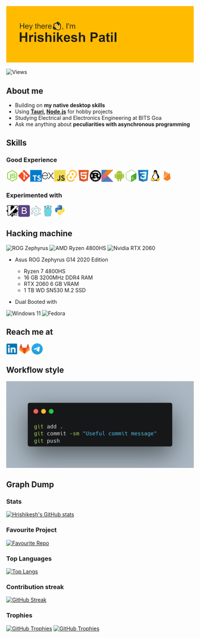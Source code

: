 <img src="https://raw.githubusercontent.com/riskycase/riskycase/trunk/images/header.png" />

![Views](https://komarev.com/ghpvc/?username=riskycase&label=Profile%20views)

## About me

-   Building on **my native desktop skills**
-   Using **[Tauri](https://tauri.app/), [Node.js](https://nodejs.org/en/)** for hobby projects
-   Studying Electrical and Electronics Engineering at BITS Goa
-   Ask me anything about **peculiarities with asynchronous programming**

## Skills

### Good Experience

<p>
    <code><img height="32" width="32" src="images/icons/nodejs-original.svg"><img height="32" width="32" src="images/icons/git-original.svg"><img height="32" width="32" src="images/icons/typescript-original.svg"><img height="32" width="32" src="images/icons/express-original.svg"><img height="32" width="32" src="images/icons/javascript-original.svg"><img height="32" width="32" src="images/icons/tauri.svg"><img height="32" width="32" src="images/icons/html5-original.svg"><img height="32" width="32" src="images/icons/rust.svg"><img height="32" width="32" src="images/icons/kotlin-original.svg"><img height="32" width="32" src="images/icons/android-plain.svg"><img height="32" width="32" src="images/icons/gnubash.svg"><img height="32" width="32" src="images/icons/css3-original.svg"><img height="32" width="32" src="images/icons/linux-original.svg"><img height="32" width="32" src="images/icons/firebase-plain.svg"></code>
</p>

### Experimented with

<p>
    <code><img height="32" width="32" src="images/icons/vim.svg"><img height="32" width="32" src="images/icons/bootstrap-plain.svg"><img height="32" width="32" src="images/icons/electron-original.svg"><img height="32" width="32" src="images/icons/go-original.svg"><img height="32" width="32" src="images/icons/python-original.svg"></code>
</p>

## Hacking machine

![ROG Zephyrus](https://img.shields.io/badge/rog-zephyrus-FF0029?style=for-the-badge&logo=republic-of-gamers&logoColor=white)
![AMD Ryzen 4800HS](https://img.shields.io/badge/amd-ryzen7%204800hs-ED1C24?style=for-the-badge&logo=amd&logoColor=white)
![Nvidia RTX 2060](https://img.shields.io/badge/NVIDIA-RTX%202060-76B900?style=for-the-badge&logo=nvidia&logoColor=white)

-   Asus ROG Zephyrus G14 2020 Edition
    -   Ryzen 7 4800HS
    -   16 GB 3200MHz DDR4 RAM
    -   RTX 2060 6 GB VRAM
    -   1 TB WD SN530 M.2 SSD

- Dual Booted with

![Windows 11](https://img.shields.io/badge/Windows%2011-0078D4?style=for-the-badge&logo=windows-11&logoColor=white)
![Fedora](https://img.shields.io/badge/Fedora-294172?style=for-the-badge&logo=fedora&logoColor=white)

## Reach me at

<p>
    <a href="https://www.linkedin.com/in/riskycase/"><img align="center" height="30" width="30" src="images/contact/linkedin-original.svg" alt="Hrishikesh Patil | LinkedIn"></a>
    <a href="https://gitlab.com/riskycase"><img align="center" height="30" width="30" src="images/contact/gitlab-original.svg" alt="Hrishikesh Patil | GitLab"></a>
    <a href="https://t.me/riskycase"><img align="center" height="30" width="30" src="images/contact/telegram.svg" alt="Hrishikesh Patil | Telegram"></a>
</p>

## Workflow style

![Style](images/footer.png)

## Graph Dump

### Stats

[![Hrishikesh's GitHub stats](https://github-readme-stats.vercel.app/api?username=riskycase&show_icons=true&theme=tokyonight&count_private=true)](https://github.com/riskycase)

### Favourite Project
[![Favourite Repo](https://github-readme-stats.vercel.app/api/pin/?username=DevSoc-BPGC&repo=auto-campnet&theme=tokyonight)](https://github.com/DevSoc-BPGC/auto-campnet)

### Top Languages

[![Top Langs](https://github-readme-stats.vercel.app/api/top-langs/?username=riskycase&layout=compact&theme=tokyonight)](https://github.com/riskycase)

### Contribution streak
[![GitHub Streak](https://streak-stats.demolab.com?user=riskycase&theme=tokyonight)](https://github.com/riskycase)

### Trophies
[![GitHub Trophies](https://github-profile-trophy.vercel.app/?username=riskycase&theme=tokyonight&no-frame=true&rank=SECRET)](https://github.com/riskycase)
[![GitHub Trophies](https://github-profile-trophy.vercel.app/?username=riskycase&theme=tokyonight&no-frame=true&rank=-SECRET)](https://github.com/riskycase)

<!--
**riskycase/riskycase** is a ✨ _special_ ✨ repository because its `README.md` (this file) appears on your GitHub profile.

Here are some ideas to get you started:

- 🔭 I’m currently working on ... /
- 🌱 I’m currently learning ... /
- 👯 I’m looking to collaborate on ... X
- 🤔 I’m looking for help with ... X
- 💬 Ask me about ... /
- 📫 How to reach me: ... /
- 😄 Pronouns: ... X
- ⚡ Fun fact: ...
-->
